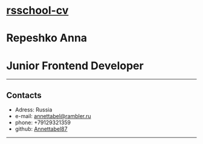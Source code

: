 # __[rsschool-cv](https://annettabel87.io/rsschool-cv/cv)__

# Repeshko Anna #

# Junior Frontend Developer #

---
## __Contacts__
- Adress: Russia
- e-mail: annettabel@rambler.ru
- phone: +79129321359
- github: [Annettabel87](https://github.com/annettabel87)

---
